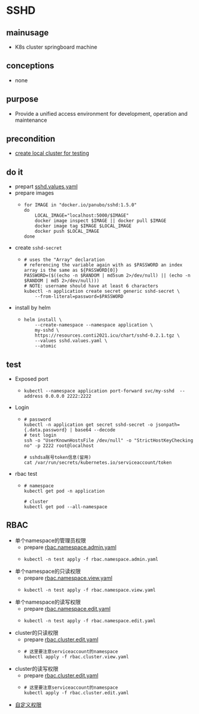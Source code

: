 # SSHD

## mainusage
* K8s cluster springboard machine

## conceptions
* none

## purpose
* Provide a unified access environment for development, operation and maintenance

## precondition
* [create local cluster for testing](/kubernetes/local.cluster.for.testing.md)

## do it
* prepart [sshd.values.yaml](sshd/sshd.values.yaml.md)
* prepare images
    * ```shell
      for IMAGE in "docker.io/panubo/sshd:1.5.0"
      do
          LOCAL_IMAGE="localhost:5000/$IMAGE"
          docker image inspect $IMAGE || docker pull $IMAGE
          docker image tag $IMAGE $LOCAL_IMAGE
          docker push $LOCAL_IMAGE
      done
      ```
* create `sshd-secret`
    * ```shell
      # uses the "Array" declaration
      # referencing the variable again with as $PASSWORD an index array is the same as ${PASSWORD[0]}
      PASSWORD=($((echo -n $RANDOM | md5sum 2>/dev/null) || (echo -n $RANDOM | md5 2>/dev/null)))
      # NOTE: username should have at least 6 characters
      kubectl -n application create secret generic sshd-secret \
          --from-literal=password=$PASSWORD
      ```
* install by helm
    * ```shell
      helm install \
          --create-namespace --namespace application \
          my-sshd \
          https://resources.conti2021.icu/chart/sshd-0.2.1.tgz \
          --values sshd.values.yaml \
          --atomic
      ```

## test
* Exposed port
    * ```shell
      kubectl --namespace application port-forward svc/my-sshd  --address 0.0.0.0 2222:2222
      ```
* Login
    * ```shell
      # password
      kubectl -n application get secret sshd-secret -o jsonpath={.data.password} | base64 --decode
      # test login
      ssh -o "UserKnownHostsFile /dev/null" -o "StrictHostKeyChecking no" -p 2222 root@localhost
      
      # sshdsa账号token信息(留用)
      cat /var/run/secrets/kubernetes.io/serviceaccount/token
      ```
* rbac test
    * ```shell
      # namespace
      kubectl get pod -n application
      
      # cluster
      kubectl get pod --all-namespace
      ```

## RBAC
* 单个namespace的管理员权限
    * prepare [rbac.namespace.admin.yaml](sshd/rbac.namespace.admin.yaml.md)
    * ```shell
      kubectl -n test apply -f rbac.namespace.admin.yaml
      ```
* 单个namespace的只读权限
    * prepare [rbac.namespace.view.yaml](sshd/rbac.namespace.view.yaml.md)
    * ```shell
      kubectl -n test apply -f rbac.namespace.view.yaml
      ```
* 单个namespace的读写权限
    * prepare [rbac.namespace.edit.yaml](sshd/rbac.namespace.edit.yaml.md)
    * ```shell
      kubectl -n test apply -f rbac.namespace.edit.yaml
      ```
* cluster的只读权限
    * prepare [rbac.cluster.edit.yaml](sshd/rbac.cluster.edit.yaml.md)
    * ```shell
      # 这里要注意serviceaccount的namespace
      kubectl apply -f rbac.cluster.view.yaml
      ```
* cluster的读写权限
    * prepare [rbac.cluster.edit.yaml](sshd/rbac.cluster.edit.yaml.md)
    * ```shell
      # 这里要注意serviceaccount的namespace
      kubectl apply -f rbac.cluster.edit.yaml
      ```    
* [自定义权限](../resources/rbac.md)